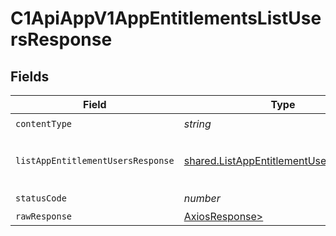 # C1ApiAppV1AppEntitlementsListUsersResponse


## Fields

| Field                                                                                                      | Type                                                                                                       | Required                                                                                                   | Description                                                                                                |
| ---------------------------------------------------------------------------------------------------------- | ---------------------------------------------------------------------------------------------------------- | ---------------------------------------------------------------------------------------------------------- | ---------------------------------------------------------------------------------------------------------- |
| `contentType`                                                                                              | *string*                                                                                                   | :heavy_check_mark:                                                                                         | N/A                                                                                                        |
| `listAppEntitlementUsersResponse`                                                                          | [shared.ListAppEntitlementUsersResponse](../../models/shared/listappentitlementusersresponse.md)           | :heavy_minus_sign:                                                                                         |  The ListAppEntitlementUsersResponse message contains a list of results and a nextPageToken if applicable<br/> |
| `statusCode`                                                                                               | *number*                                                                                                   | :heavy_check_mark:                                                                                         | N/A                                                                                                        |
| `rawResponse`                                                                                              | [AxiosResponse>](https://axios-http.com/docs/res_schema)                                                   | :heavy_minus_sign:                                                                                         | N/A                                                                                                        |